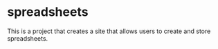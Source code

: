 # spreadsheets
This is a project that creates a site that allows users to create and store spreadsheets.
